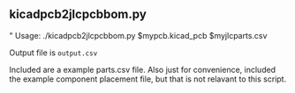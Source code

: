 ## kicadpcb2jlcpcbbom.py

" Usage: ./kicadpcb2jlcpcbbom.py $mypcb.kicad_pcb $myjlcparts.csv

Output file is `output.csv`

Included are a example parts.csv file.
Also just for convenience, included the example component placement file,
but that is not relavant to this script.

